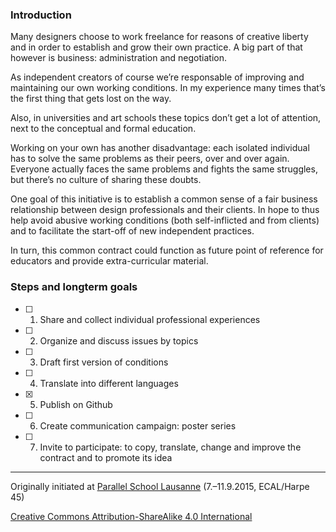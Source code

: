 ### Introduction

Many designers choose to work freelance for reasons of creative liberty and in order to establish and grow their own practice. A big part of that however is business: administration and negotiation. 

As independent creators of course we’re responsable of improving and maintaining our own working conditions. In my experience many times that’s the first thing that gets lost on the way.

Also, in universities and art schools these topics don’t get a lot of attention, next to the conceptual and formal education.

Working on your own has another disadvantage: each isolated individual has to solve the same problems as their peers, over and over again. Everyone actually faces the same problems and fights the same struggles, but there’s no culture of sharing these doubts.

One goal of this initiative is to establish a common sense of a fair business relationship between design professionals and their clients. In hope to thus help avoid abusive working conditions (both self-inflicted and from clients) and to facilitate the start-off of new independent practices.

In turn, this common contract could function as future point of reference for educators and provide extra-curricular material.

### Steps and longterm goals 

- [ ] 1. Share and collect individual professional experiences
- [ ] 2. Organize and discuss issues by topics
- [ ] 3. Draft first version of conditions
- [ ] 4. Translate into different languages
- [x] 5. Publish on Github
- [ ] 6. Create communication campaign: poster series
- [ ] 7. Invite to participate: to copy, translate, change and improve the contract and to promote its idea

---

Originally initiated at [Parallel School Lausanne](http://lausanne.parallel-school.org/) (7.–11.9.2015, ECAL/Harpe 45)

[Creative Commons Attribution-ShareAlike 4.0 International](http://creativecommons.org/licenses/by-sa/4.0/)
